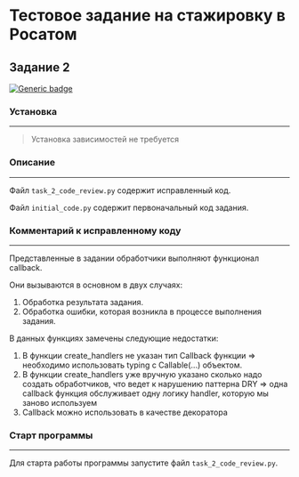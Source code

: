 # Тестовое задание на стажировку в Росатом
## Задание 2
[![Generic badge](https://img.shields.io/badge/Python-3.10-green.svg)](https://www.python.org/)


### Установка
___
> Установка зависимостей не требуется

### Описание
___
Файл `task_2_code_review.py` содержит исправленный код.

Файл `initial_code.py` содержит первоначальный код задания.

### Комментарий к исправленному коду
___
Представленные в задании обработчики выполняют функционал callback.

Они вызываются в основном в двух случаях:

1. Обработка результата задания.
2. Обработка ошибки, которая возникла в процессе выполнения задания.

В данных функциях замечены следующие недостатки:
   1. В функции create_handlers не указан тип Callback функции => необходимо
      использовать typing с Callable(...) объектом.
   2. В функции create_handlers уже вручную указано сколько надо создать обработчиков,
      что ведет к нарушению паттерна DRY => одна callback функция обслуживает одну
      логику handler, которую мы заново используем
   3. Callback можно использовать в качестве декоратора

### Старт программы
___
Для старта работы программы запустите файл `task_2_code_review.py`.
